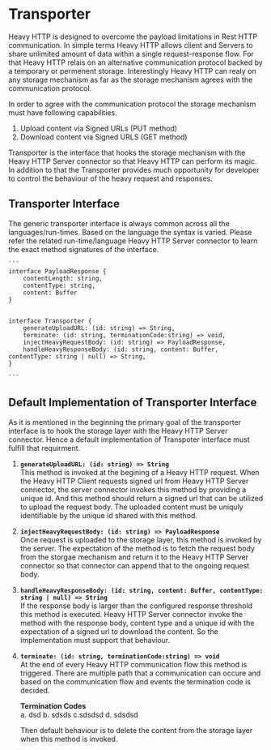 # Transporter

Heavy HTTP is designed to overcome the payload limitations in Rest HTTP communication. In simple terms Heavy HTTP allows client and Servers to share unlimited amount of data within a single request-response flow. For that Heavy HTTP relais on an alternative communication protocol backed by a temporary or permenent storage. Interestingly Heavy HTTP can realy on any storage mechanism as far as the storage mechanism agrees with the communication protocol. 

In order to agree with the communication protocol the storage mechanism must have following capabilities. 

1. Upload content via Signed URLs (PUT method)
2. Download content via Signed URLS (GET method)

Transporter is the interface that hooks the storage mechanism with the Heavy HTTP Server connector so that Heavy HTTP can perform its magic. In addition to that the Transporter provides much opportunity for developer to control the behaviour of the heavy request and responses. 


## Transporter Interface 

 The generic transporter interface is always common across all the languages/run-times. Based on the language the syntax is varied. Please refer the related run-time/language Heavy HTTP Server connector to learn the exact method signatures of the interface. 

	```
    interface PayloadResponse {
        contentLength: string,
        contentType: string,
        content: Buffer
    }


    interface Transporter {
        generateUploadURL: (id: string) => String,
        terminate: (id: string, terminationCode:string) => void,
        injectHeavyRequestBody: (id: string) => PayloadResponse,
        handleHeavyResponseBody: (id: string, content: Buffer, contentType: string | null) => String,
    }

	```

## Default Implementation of Transporter Interface 

As it is mentioned in the beginning the primary goal of the transporter interface is to hook the storage layer with the Heavy HTTP Server connector. Hence a default implementation of Transpoter interface must fulfill that requirment. 


1. **`generateUploadURL: (id: string) => String`**\
    This method is invoked at the begining of a Heavy HTTP request. When the Heavy HTTP Client requests signed url from Heavy HTTP Server connector, the server connector invokes this method by providing a unique id. And this method should return a signed url that can be utilized to upload the request body. The uploaded content must be uniquly identifiable by the unique id shared with this method. 

2. **`injectHeavyRequestBody: (id: string) => PayloadResponse`**\
    Once request is uploaded to the storage layer, this method is invoked by the server. The expectation of the method is to fetch the request body from the storgae mechanism and return it to the Heavy HTTP Server connector so that connector can append that to the ongoing request body. 

3. **`handleHeavyResponseBody: (id: string, content: Buffer, contentType: string | null) => String`**\
    If the response body is larger than the configured response threshold this method is executed. Heavy HTTP Server connector invoke the method with the response body, content type and a unique id with the expectation of a signed url to download the content. So the implementation must support that behaviour.

4. **`terminate: (id: string, terminationCode:string) => void`**\
    At the end of every Heavy HTTP communication flow this method is triggered. There are multiple path that a communication can occure and based on the communication flow and events the termination code is decided. 
    
    **Termination Codes**\
    a. dsd
    b. sdsds
    c.sdsdsd
    d. sdsdsd

    Then default behaviour is to delete the content from the storage layer when this method is invoked.